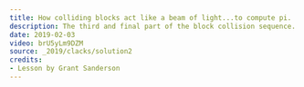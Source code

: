 ```yaml
---
title: How colliding blocks act like a beam of light...to compute pi.
description: The third and final part of the block collision sequence.
date: 2019-02-03
video: brU5yLm9DZM
source: _2019/clacks/solution2
credits:
- Lesson by Grant Sanderson
---
```

